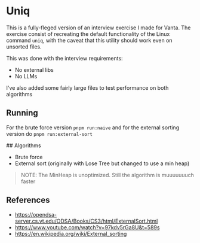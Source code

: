 # Uniq
This is a fully-fleged version of an interview exercise I made for Vanta.
The exercise consist of recreating the default functionality of the Linux command `uniq`, with the caveat that this utility should work even on unsorted files.

This was done with the interview requirements:
- No external libs
- No LLMs

I've also added some fairly large files to test performance on both algorithms

## Running
For the brute force version `pnpm run:naive` and for the external sorting version do `pnpm run:external-sort`

## Algorithms
- Brute force
- External sort (originally with Lose Tree but changed to use a min heap)
> NOTE: The MinHeap is unoptimized. Still the algorithm is muuuuuuuch faster

## References
- https://opendsa-server.cs.vt.edu/ODSA/Books/CS3/html/ExternalSort.html
- https://www.youtube.com/watch?v=97kdv5rGa8U&t=589s
- https://en.wikipedia.org/wiki/External_sorting
